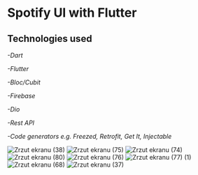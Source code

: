 <h1>Spotify UI with Flutter</h1>

<h2>Technologies used</h2>

<p><em>-Dart</p></em>
<p><em>-Flutter</p></em>
<p><em>-Bloc/Cubit</p></em>
<p><em>-Firebase</p></em>
<p><em>-Dio</p></em>
<p><em>-Rest API</p></em>
<p><em>-Code generators e.g. Freezed, Retrofit, Get It, Injectable</p></em>

![Zrzut ekranu (38)](https://user-images.githubusercontent.com/119433777/218543491-96d1d58d-16bf-4991-b4ce-af00547fae03.png)
![Zrzut ekranu (75)](https://github.com/eryklorenc/spotify_ui_clone/assets/119433777/e55370db-f14e-4de5-8ab3-56482e1614f9)
![Zrzut ekranu (74)](https://github.com/eryklorenc/spotify_ui_clone/assets/119433777/67911c7d-dc44-41eb-b00b-b5da76bdb6c5)
![Zrzut ekranu (80)](https://github.com/eryklorenc/spotify_ui_clone/assets/119433777/6fc4a23d-a049-41cc-a28a-d1700f25138c)
![Zrzut ekranu (76)](https://github.com/eryklorenc/spotify_ui_clone/assets/119433777/bbabaf51-261a-4ae4-95a0-7afa2694a7ff)
![Zrzut ekranu (77) (1)](https://github.com/eryklorenc/spotify_ui_clone/assets/119433777/0796cba5-008d-45f4-9e74-2e58028b9512)
![Zrzut ekranu (68)](https://user-images.githubusercontent.com/119433777/231615349-f0f385c1-268b-49fa-a8de-1382fd172d20.png)
![Zrzut ekranu (37)](https://user-images.githubusercontent.com/119433777/218543630-944de1ab-1c9e-4cc6-ab6b-0e1f242b76bd.png)





